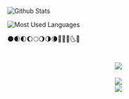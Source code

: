 ![Github Stats](https://github-readme-stats.vercel.app/api?username=Yongeor&show_icons=true&theme=dark&count_private=true)

![Most Used Languages](https://github-readme-stats.vercel.app/api/top-langs/?username=Yongeor&theme=dark&layout=compact)

🌑🌒🌓🌔🌕🌖🌗🌘🌙🌚🌛🌜🌝

<h1 align="center">
  <a href="[https://sunguoqi.com/](https://www.cnblogs.com/Yongeor/)">
    <img src="https://readme-typing-svg.herokuapp.com/?lines=console.log(%22Hello%2C%20World!%22);平杨猪祝您今天愉快!&center=true&size=27">
  </a>
</h1>

<div align="center"> <img src="https://github-readme-streak-stats.herokuapp.com/?user=sun0225SUN" /> </div>

<div align="center"> <img src="https://stats.justsong.cn/api/csdn?id=weixin_50915462"> </div>
